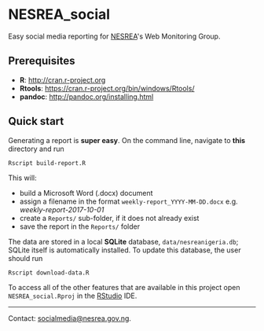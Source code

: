 # NESREA_social

Easy social media reporting for [NESREA](http://www.nesrea.gov.ng)'s Web Monitoring Group.

## Prerequisites
* __R__: <http://cran.r-project.org>
* __Rtools__: <https://cran.r-project.org/bin/windows/Rtools/>
* __pandoc__: <http://pandoc.org/installing.html>

## Quick start
Generating a report is **super easy**. On the command line, navigate to **this** directory and run  
```
Rscript build-report.R
```

This will:
+ build a Microsoft Word (.docx) document
+ assign a filename in the format `weekly-report_YYYY-MM-DD.docx` e.g. *weekly-report-2017-10-01*
+ create a `Reports/` sub-folder, if it does not already exist
+ save the report in the `Reports/` folder

The data are stored in a local **SQLite** database, `data/nesreanigeria.db`; SQLite itself is automatically installed. To update this database, the user should run  
```
Rscript download-data.R
```

To access all of the other features that are available in this project open `NESREA_social.Rproj` in the [RStudio](https://www.rstudio.com/products/RStudio/) IDE.

***
Contact: <socialmedia@nesrea.gov.ng>.
